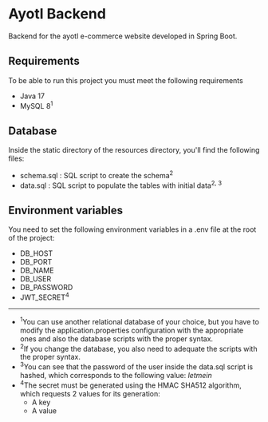﻿# Ayotl Backend

Backend for the ayotl e-commerce website developed in Spring Boot.

## Requirements

To be able to run this project you must meet the following requirements

 - Java 17
 - MySQL 8<sup>1</sup>

## Database

Inside the static directory of the resources directory, you'll find the following files:

 - schema.sql : SQL script to create the schema<sup>2</sup>
 - data.sql : SQL script to populate the tables with initial data<sup>2, 3</sup>

## Environment variables

You need to set the following environment variables in a .env file at the root of the project:

 - DB_HOST
 - DB_PORT
 - DB_NAME
 - DB_USER
 - DB_PASSWORD
 - JWT_SECRET<sup>4</sup>

<hr>

- <sup>1</sup>You can use another relational database of your choice, but you have to modify the application.properties configuration with the appropriate ones and also the database scripts with the proper syntax.
- <sup>2</sup>If you change the database, you also need to adequate the scripts with the proper syntax.
- <sup>3</sup>You can see that the password of the user inside the data.sql script is hashed, which corresponds to the following value: *letmein*
- <sup>4</sup>The secret must be generated using the HMAC SHA512 algorithm, which requests 2 values for its generation:
	- A key
	- A value